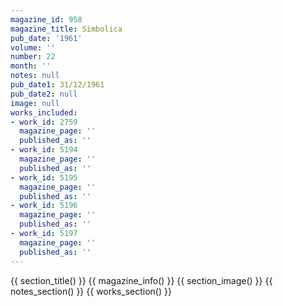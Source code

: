 ```yaml
---
magazine_id: 958
magazine_title: Simbolica
pub_date: '1961'
volume: ''
number: 22
month: ''
notes: null
pub_date1: 31/12/1961
pub_date2: null
image: null
works_included:
- work_id: 2759
  magazine_page: ''
  published_as: ''
- work_id: 5194
  magazine_page: ''
  published_as: ''
- work_id: 5195
  magazine_page: ''
  published_as: ''
- work_id: 5196
  magazine_page: ''
  published_as: ''
- work_id: 5197
  magazine_page: ''
  published_as: ''
---
```


{{ section_title() }}
{{ magazine_info() }}
{{ section_image() }}
{{ notes_section() }}
{{ works_section() }}
